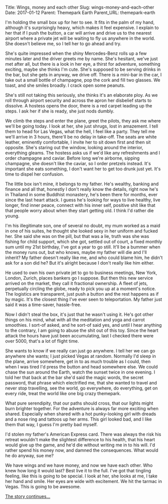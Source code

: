 Title: Wings, money and each other
Slug: wings-money-and-each-other
Date: 2017-01-12
Parent: Themepark Earth
Parent_URL: themepark-earth

I'm holding the small box up for her to see.  It fits in the palm of my hand, although it's surprisingly heavy, which makes it feel expensive.  I explain to her that if I push the button, a car will arrive and drive us to the nearest airport where a private jet will be waiting to fly us anywhere in the world.  She doesn't believe me, so I tell her to go ahead and try.  

She's quite impressed when the shiny Mercedes-Benz rolls up a few minutes later and the driver greets me by name.  She's hesitant, we've just met after all, but there is a look in her eye, a thirst for adventure, something exciting, maybe she thinks I'm cute.  She's supposed to be serving drinks in the bar, but she gets in anyway, we drive off.  There is a mini-bar in the car, I take out a small bottle of champagne, pop the cork and fill two glasses.  We toast, and she smiles broadly.  I crack open some peanuts.

She's still not taking this seriously, she thinks it's an elaborate ploy.  As we roll through airport security and across the apron her disbelief starts to dissolve.  A hostess opens the door, there is a red carpet leading up the steps.  I ask her if she is ready, she just nods dumbly. 

We climb the steps and enter the plane, greet the pilots, they ask me where we'll be going today.  I look at her, she just shrugs, lost in amazement.  I tell them to head for Las Vegas, what the hell, I feel like a party.  They tell me we'll arrive in 3 hours, there'll be no delay in take-off.  The seats are white leather, eminently comfortable, I invite her to sit down first and then sit opposite.  She's staring out the window, looking around the interior, everything gleams.  The hostess asks us if we'd like any refreshments and I order champagne and caviar.  Before long we're airborne, sipping champagne, she doesn't like the caviar, so I order pretzels instead.  It's important she eats something, I don't want her to get too drunk just yet.  It's time to dispel her confusion.

The little box isn't mine, it belongs to my father.  He's wealthy, banking and finance and all that, honestly I don't really know the details, right now he's in Thailand in some Buddhist monastery, he's been there for months, ever since the last heart attack.  I guess he's looking for ways to live healthy, live longer, find inner peace, connect with his inner self, positive shit like that that people worry about when they start getting old.  I think I'd rather die young.

I'm his illegitimate son, one of several no doubt, my mum worked as a maid in one of his suites, he thought she looked sexy in her uniform and fucked her.  She said she was on the pill, but that was a lie, truth was she was fishing for child support, which she got, settled out of court, a fixed monthly sum until my 21st birthday, I've got a year to go still.  It'll be a bummer when the money runs out, but who knows, maybe my father will die and I'll inherit?  My father doesn't really like me, and who could blame him, he didn't ask for a son did he?  But it's alright because I don't really like him either.

He used to own his own private jet to go to business meetings, New York, London, Zurich, places bankers go I suppose.  But then this new service arrived on the market, they call it fractional ownership.  A fleet of jets, perpetually circling the globe, ready to pick you up at a moment's notice.  The logistics are transparent, just push a button and the rest happens as if by magic.  It's the closest thing I've ever seen to teleportation.  My father just said it was a time-saver, hassle-free.

Now I didn't steal the box, it's just that he wasn't using it.  He's got other things on his mind, what with all the meditation and yoga and carrot smoothies.  I sort-of asked, and he sort-of said yes, and until I hear anything to the contrary, I am going to abuse the shit out of this toy.  Since the heart attack the hours have just been accumulating, last I checked there were over 5000, that's a lot of flight time.

She wants to know if we really can just go anywhere.  I tell her we can go anywhere she wants; I just picked Vegas at random.  Normally I'd sleep in the plane, arrive somewhere, get in to as much trouble as I could, then when I was tired I'd press the button and head somewhere else.  We could chase the sun around the Earth, watch the sunset twice in one evening.  I told her that back at the bar she'd said the magic words, the secret password, that phrase which electrified me, that she wanted to travel and never stop travelling, see the world, go everywhere, do everything, get on every ride, treat the world like one big crazy themepark.

What pure serendipity, that our paths should cross, that our lights might burn brighter together.  For the adventure is always far more exciting when shared.  Especially when shared with a hot punky-looking girl with dreads and a nose ring and tattoos up her arms.  This girl looked bad, and I like them that way, I guess I'm pretty bad myself.

I'd stolen my father's American Express card.  There was always the risk his retreat wouldn't make the slightest difference to his health, that his heart would give up the game, and he'd die without writing me in to his will.  I'd rather spend his money now, and damned the consequences.  What would he do anyway, sue me?  

We have wings and we have money, and now we have each other.  Who knew how long it would last?  Best live it to the full.  I've got that tingling feeling, like this is going to be special.  I look at her, she looks at me, I take her hand and smile.  Her eyes are wide with excitement.   We hit the tarmac in Vegas.  This is going to be awesome.

[The story continues...](/with-mara-in-vegas)
